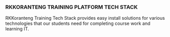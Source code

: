 ### RKKORANTENG TRAINING PLATFORM TECH STACK
RKKoranteng Training Tech Stack provides easy install solutions for various technologies that our students need for completing course work and learning IT. 
